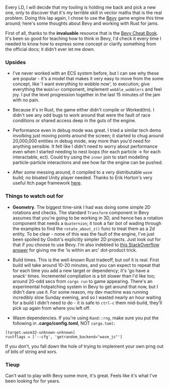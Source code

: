 Every LD, I will decide that my tooling is holding me back and pick a new one, only to discover that it's my terrible skill in vector maths that is the real problem. Doing this lap again, I chose to use the [Bevy](https://stackoverflow.com/questions/13652518/efficiently-find-points-inside-a-circle-sector) game engine this time around; here's some thoughts about Bevy and working with Rust for jams.

First of all, thanks to the **invaluable** resource that is the [Bevy Cheat Book](https://bevy-cheatbook.github.io/). It's been so good for teaching how to think in Bevy, I'd check it every time I needed to know how to express some concept or clarify something from the official docs; it didn't ever let me down.

### Upsides

- I've never worked with an ECS system before, but I can see why these are popular - it's a model that makes it very easy to move from the some concept, like 'I want everything to wobble now', to execution; give everything the `Wobbler` component, implement `wobble_wobblers` and feel joy. I put the level progression together in the last 15 minutes of the jam with no pain.
 
- Because it's in Rust, the game either didn't compile or Worked(tm). I didn't see any odd bugs to work around that were the fault of race conditions or shared access deep in the guts of the engine.

- Performance even in debug mode was great. I tried a similar tech demo involbing just moving points around the screen; it started to chug around 20,000,000 entities in debug mode, way more than you'd need for anything sensible. It felt like I didn't need to worry about performance even when I started needing to nest loops (for each particle -> for each interactable, ect). Could try using the `inner` join to start modelling particle-particle interactions and see how far the engine can be pushed.

- After *some* messing around, it compiled to a very distributable `wasm` build; no bloated Unity player needed. Thanks to Erik Horton's very useful Itch page framework [here](https://blog.erikhorton.com/2024/03/31/deploy-bevy-to-android-and-wasm.html).

### Things to watch out for

- **Geometry**. The biggest time-sink I had was doing some simple 2D rotations and checks. The standard `Transform` component in Bevy assumes that you're going to be working in 3D, and hence has a rotation component that needs a `Quaternion`; it took a fair bot of wading through the examples to find the `rotate_about_z()` func to treat them as a 2d entity. To be clear - none of this was the fault of the engine, I've just been spoiled by Godot's explicitly simpler 2D projects. Just look out for that if you choose to use Bevy. I'm also indebted to [this StackOverflow answer](https://stackoverflow.com/questions/13652518/efficiently-find-points-inside-a-circle-sector) for giving me the 'is within an arc' dot-product trick.

- Build times. This is the well-known Rust tradeoff, but oof it is real. First build will take around 10-20 minutes, and you can expect to repeat that for each time you add a new target or dependency; it's 'go have a snack' times. Incrementel compliation is a bit slower than I'd like too; around 20-odd secs from `cargo run` to game appearing. There's an experimental hotpatching system in Bevy to get around that now, but I didn't dare use it. For some reason, my dev machine was running incredibly slow Sunday evening, and so I wasted nearly an hour waiting for a build I didn't need to do - it is safe to `ctrl-c` them mid-build, they'll pick up again from where you left off.

- Wasm dependencies. If you're using `Rand::rng`, make sure you put the following in **.cargo/config.toml**, NOT `cargo.toml`:
```
[target.wasm32-unknown-unknown]
rustflags = ['--cfg', 'getrandom_backend="wasm_js"']
```
If you don't, you fall down the hole of trying to implement your own prng out of bits of string and xors.

### Tieup

Can't wait to play with Bevy some more, it's great. Feels like it's what I've been looking for for years.
